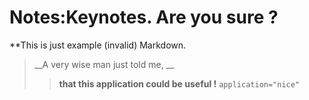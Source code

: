 Notes:Keynotes.
Are you sure ?
==============
**This is just example (invalid) Markdown.
> __A very wise man just told me, __
> > **that this application could be useful !**
> `application="nice"`